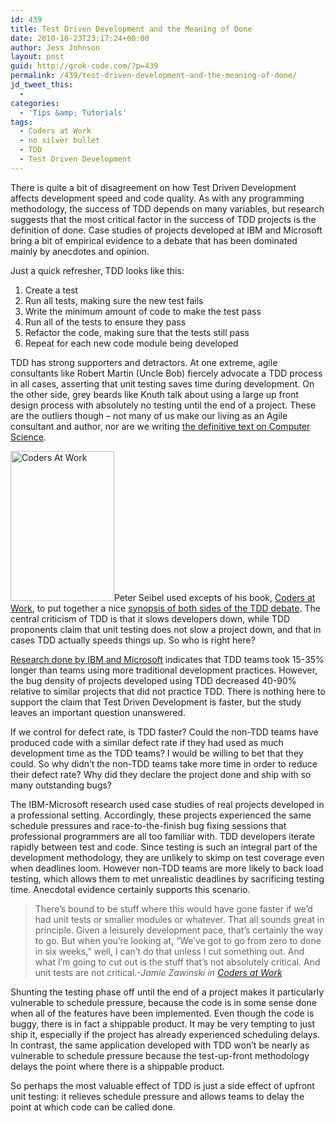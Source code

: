 ```yaml
---
id: 439
title: Test Driven Development and the Meaning of Done
date: 2010-10-23T23:17:24+00:00
author: Jess Johnson
layout: post
guid: http://grok-code.com/?p=439
permalink: /439/test-driven-development-and-the-meaning-of-done/
jd_tweet_this:
  - 
categories:
  - 'Tips &amp; Tutorials'
tags:
  - Coders at Work
  - no silver bullet
  - TDD
  - Test Driven Development
---
```

There is quite a bit of disagreement on how Test Driven Development affects development speed and code quality. As with any programming methodology, the success of TDD depends on many variables, but research suggests that the most critical factor in the success of TDD projects is the definition of done. Case studies of projects developed at IBM and Microsoft bring a bit of empirical evidence to a debate that has been dominated mainly by anecdotes and opinion.<!--more-->

Just a quick refresher, TDD looks like this:

  1. Create a test
  2. Run all tests, making sure the new test fails
  3. Write the minimum amount of code to make the test pass
  4. Run all of the tests to ensure they pass
  5. Refactor the code, making sure that the tests still pass
  6. Repeat for each new code module being developed

TDD has strong supporters and detractors. At one extreme, agile consultants like Robert Martin (Uncle Bob) fiercely advocate a TDD process in all cases, asserting that unit testing saves time during development. On the other side, grey beards like Knuth talk about using a large up front design process with absolutely no testing until the end of a project. These are the outliers though &#8211; not many of us make our living as an Agile consultant and author, nor are we writing [the definitive text on Computer Science](http://grokcode.com/484/knuths-taocp-vol-4a-now-available-for-preorder/).

[<img class="alignleft size-full wp-image-451" title="Coders At Work" src="http://grokcode.com/wordpress/wp-content/uploads/codersatwork1.jpg" alt="Coders At Work" width="166" height="240" />](http://www.amazon.com/gp/product/1430219483?ie=UTF8&tag=grok-20&linkCode=as2&camp=1789&creative=390957&creativeASIN=1430219483 "Coders At Work")Peter Seibel used excepts of his book, [Coders at Work](http://www.amazon.com/gp/product/1430219483?ie=UTF8&tag=grok-20&linkCode=as2&camp=1789&creative=390957&creativeASIN=1430219483 "Coders At Work"), to put together a nice [synopsis of both sides of the TDD debate](http://gigamonkeys.com/blog/2009/10/05/coders-unit-testing.html). The central criticism of TDD is that it slows developers down, while TDD proponents claim that unit testing does not slow a project down, and that in cases TDD actually speeds things up. So who is right here?

[Research done by IBM and Microsoft](http://research.microsoft.com/en-us/projects/esm/nagappan_tdd.pdf "TDD Research") indicates that TDD teams took 15-35% longer than teams using more traditional development practices. However, the bug density of projects developed using TDD decreased 40-90% relative to similar projects that did not practice TDD. There is nothing here to support the claim that Test Driven Development is faster, but the study leaves an important question unanswered.

If we control for defect rate, is TDD faster? Could the non-TDD teams have produced code with a similar defect rate if they had used as much development time as the TDD teams? I would be willing to bet that they could. So why didn&#8217;t the non-TDD teams take more time in order to reduce their defect rate? Why did they declare the project done and ship with so many outstanding bugs?

The IBM-Microsoft research used case studies of real projects developed in a professional setting. Accordingly, these projects experienced the same schedule pressures and race-to-the-finish bug fixing sessions that professional programmers are all too familiar with. TDD developers iterate rapidly between test and code. Since testing is such an integral part of the development methodology, they are unlikely to skimp on test coverage even when deadlines loom. However non-TDD teams are more likely to back load testing, which allows them to met unrealistic deadlines by sacrificing testing time. Anecdotal evidence certainly supports this scenario.

> There’s bound to be stuff where this would have gone faster if we’d had unit tests or smaller modules or whatever. That all sounds great in principle. Given a leisurely development pace, that’s certainly the way to go. But when you’re looking at, “We’ve got to go from zero to done in six weeks,” well, I can’t do that unless I cut something out. And what I’m going to cut out is the stuff that’s not absolutely critical. And unit tests are not critical.<cite>-Jamie Zawinski in <a href="http://www.amazon.com/gp/product/1430219483?ie=UTF8&tag=grok-20&linkCode=as2&camp=1789&creative=390957&creativeASIN=1430219483">Coders at Work</a></cite>

Shunting the testing phase off until the end of a project makes it particularly vulnerable to schedule pressure, because the code is in some sense done when all of the features have been implemented. Even though the code is buggy, there is in fact a shippable product. It may be very tempting to just ship it, especially if the project has already experienced scheduling delays. In contrast, the same application developed with TDD won&#8217;t be nearly as vulnerable to schedule pressure because the test-up-front methodology delays the point where there is a shippable product.

So perhaps the most valuable effect of TDD is just a side effect of upfront unit testing: it relieves schedule pressure and allows teams to delay the point at which code can be called done.